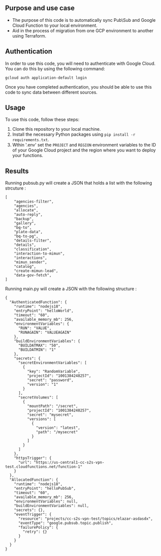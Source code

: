 ## Purpose and use case

- The purpose of this code is to automatically sync Pub\Sub and Google Cloud Function to your local environment. 
- Aid in the process of migration from one GCP environment to another using Terraform.


## Authentication

In order to use this code, you will need to authenticate with Google Cloud. You can do this by using the following command:
```
gcloud auth application-default login
```

Once you have completed authentication, you should be able to use this code to sync data between different sources.

## Usage

To use this code, follow these steps:

1. Clone this repository to your local machine.
2. Install the necessary Python packages using `pip install -r requirements.txt`.
3. Wthin '.env' set the `PROJECT` and `REGION` environment variables to the ID of your Google Cloud project and the region where you want to deploy your functions.


## Results
Running pubsub.py will create a JSON that holds a list with the following strcuture :
```
[
    "agencies-filter",
    "agencies",
    "allocate",
    "auto-reply",
    "backup",
    "gallery",
    "bq-to",
    "plate-data",
    "bq-to-pg",
    "details-filter",
    "details",
    "classification",
    "interaction-to-mimun",
    "interactions",
    "mimun_sender",
    "catalog",
    "create-mimun-lead",
    "data-gov-fetch",
]
```
Running main.py will create a JSON with the following structure :
```
{
  "AuthenticatedFunction": {
    "runtime": "nodejs18",
    "entryPoint": "helloWorld",
    "timeout": "60",
    "available_memory_mb": 256,
    "environmentVariables": {
      "RUN": "VALUE",
      "RUNAGAIN": "VALUEAGAIN"
    },
    "buildEnvironmentVariables": {
      "BUILDATMAX": "50",
      "BUILDATMIN": "1"
    },
    "secrets": {
      "secretEnvironmentVariables": [
        {
          "key": "RandomVariable",
          "projectId": "1001384248257",
          "secret": "password",
          "version": "1"
        }
      ],
      "secretVolumes": [
        {
          "mountPath": "/secret",
          "projectId": "1001384248257",
          "secret": "mysecret",
          "versions": [
            {
              "version": "latest",
              "path": "/mysecret"
            }
          ]
        }
      ]
    },
    "httpsTrigger": {
      "url": "https://us-central1-cc-s2s-vpn-test.cloudfunctions.net/function-1"
    }
  },
  "AllocatedFunction": {
    "runtime": "nodejs18",
    "entryPoint": "helloPubSub",
    "timeout": "60",
    "available_memory_mb": 256,
    "environmentVariables": null,
    "buildEnvironmentVariables": null,
    "secrets": {},
    "eventTrigger": {
      "resource": "projects/cc-s2s-vpn-test/topics/elazar-asdasdx",
      "eventType": "google.pubsub.topic.publish",
      "failurePolicy": {
        "retry": {}
      }
    }
  }
}
```
